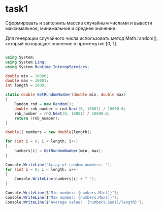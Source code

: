 ﻿# task1
Сформировать и заполнить массив случайным числами и вывести максимальное, минимальное и среднее значение.

Для генерации случайного числа использовать метод Math.random(), который возвращает значение в промежутке [0, 1].

```csharp filename="Program.cs"

using System;
using System.Linq;
using System.Runtime.InteropServices;

double min = 10000;
double max = 10001;
int length = 1000;

static double GetRundomNumber(double min, double max)
{
    Random rnd = new Random();
    double rnb_number = rnd.Next(0, 10001) / 10000.0;
    rnb_number = rnd.Next(0, 10001) / 10000.0;
    return (rnb_number);
}

double[] numbers = new double[length];

for (int i = 0; i < length; i++)
{
    numbers[i] = GetRundomNumber(min, max);
}

Console.WriteLine("Array of random numbers: ");
for (int i = 0; i < length; i++)
{
    Console.WriteLine(numbers[i] + " ");
}

Console.WriteLine($"Min number: {numbers.Min()}");
Console.WriteLine($"Max number: {numbers.Max()}");
Console.WriteLine($"Average value:  {numbers.Sum()/length}");


```
